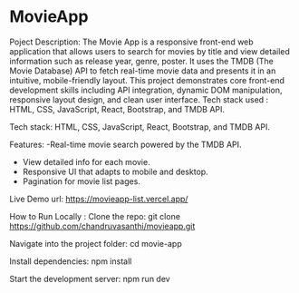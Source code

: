 # MovieApp
Poject Description:
The Movie App is a responsive front-end web application that allows users to search for movies by title and view detailed information such as release year, genre, poster. It uses the TMDB (The Movie Database) API to fetch real-time movie data and presents it in an intuitive, mobile-friendly layout. This project demonstrates core front-end development skills including API integration, dynamic DOM manipulation, responsive layout design, and clean user interface. Tech stack used : HTML, CSS, JavaScript, React, Bootstrap, and TMDB API.

Tech stack:
HTML, CSS, JavaScript, React, Bootstrap, and TMDB API.  

Features:
-Real-time movie search powered by the TMDB API.
- View detailed info for each movie.
- Responsive UI that adapts to mobile and desktop.
- Pagination for movie list pages.
  
Live Demo url: https://movieapp-list.vercel.app/

How to Run Locally :
Clone the repo:
git clone https://github.com/chandruvasanthi/movieapp.git

Navigate into the project folder:
cd movie-app

Install dependencies:
npm install

Start the development server:
npm run dev
